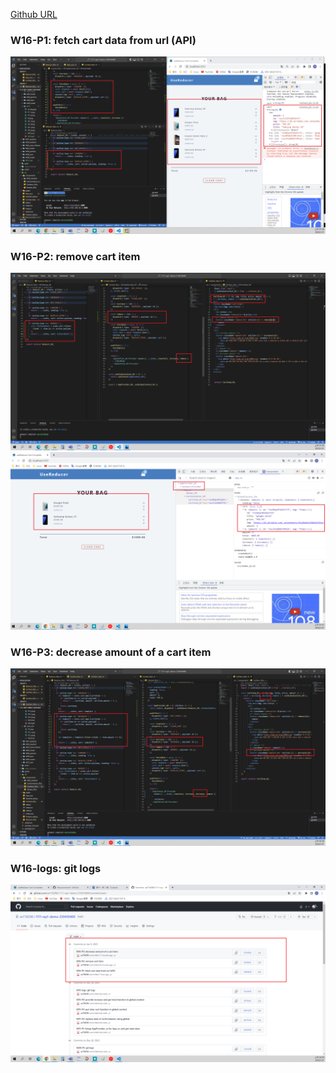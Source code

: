 [Github URL](https://github.com/as718296/1111-wp1-demo-210410469.git)

### W16-P1: fetch cart data from url (API)

![](P1.png)

### W16-P2: remove cart item

![](P2-1.png)
![](P2-2.png)

### W16-P3: decrease amount of a cart item

![](P3.png)

### W16-logs: git logs

![](all_logs.png)
